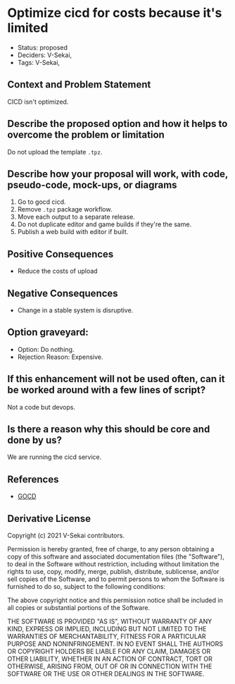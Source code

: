 # Optimize cicd for costs because it's limited

- Status: proposed <!-- draft | rejected | accepted | deprecated | superseded by -->
- Deciders: V-Sekai,
- Tags: V-Sekai,

## Context and Problem Statement

CICD isn't optimized.

## Describe the proposed option and how it helps to overcome the problem or limitation

Do not upload the template `.tpz`.

## Describe how your proposal will work, with code, pseudo-code, mock-ups, or diagrams

1. Go to gocd cicd.
2. Remove `.tpz` package workflow.
3. Move each output to a separate release.
4. Do not duplicate editor and game builds if they're the same.
5. Publish a web build with editor if built.

## Positive Consequences <!-- optional -->

- Reduce the costs of upload

## Negative Consequences <!-- optional -->

- Change in a stable system is disruptive.

## Option graveyard: <!-- same as above -->

- Option: Do nothing.
- Rejection Reason: Expensive.

## If this enhancement will not be used often, can it be worked around with a few lines of script?

Not a code but devops.

## Is there a reason why this should be core and done by us?

We are running the cicd service.

## References <!-- optional and numbers of links can vary -->

- [GOCD](https://www.gocd.org/)

## Derivative License

Copyright (c) 2021 V-Sekai contributors.

Permission is hereby granted, free of charge, to any person obtaining a copy
of this software and associated documentation files (the "Software"), to deal
in the Software without restriction, including without limitation the rights
to use, copy, modify, merge, publish, distribute, sublicense, and/or sell
copies of the Software, and to permit persons to whom the Software is
furnished to do so, subject to the following conditions:

The above copyright notice and this permission notice shall be included in all
copies or substantial portions of the Software.

THE SOFTWARE IS PROVIDED "AS IS", WITHOUT WARRANTY OF ANY KIND, EXPRESS OR
IMPLIED, INCLUDING BUT NOT LIMITED TO THE WARRANTIES OF MERCHANTABILITY,
FITNESS FOR A PARTICULAR PURPOSE AND NONINFRINGEMENT. IN NO EVENT SHALL THE
AUTHORS OR COPYRIGHT HOLDERS BE LIABLE FOR ANY CLAIM, DAMAGES OR OTHER
LIABILITY, WHETHER IN AN ACTION OF CONTRACT, TORT OR OTHERWISE, ARISING FROM,
OUT OF OR IN CONNECTION WITH THE SOFTWARE OR THE USE OR OTHER DEALINGS IN THE
SOFTWARE.
